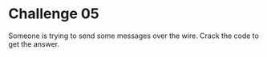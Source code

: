 # Challenge 05

Someone is trying to send some messages over the wire.  Crack the code to get the answer.